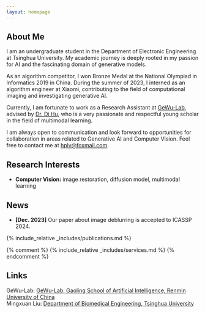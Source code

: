```yaml
---
layout: homepage
---
```


## About Me

I am an undergraduate student in the Department of Electronic Engineering at Tsinghua University. My academic journey is deeply rooted in my passion for AI and the fascinating domain of generative models.

As an algorithm competitor, I won Bronze Medal at the National Olympiad in Informatics 2019 in China. During the summer of 2023, I interned as an algorithm engineer at Xiaomi, contributing to the field of computational imaging and investigating generative AI.

Currently, I am fortunate to work as a Research Assistant at [GeWu-Lab](https://gewu-lab.github.io/), advised by [Dr. Di Hu](https://dtaoo.github.io/), who is a very passionate and respectful young scholar in the field of multimodal learning.

I am always open to communication and look forward to opportunities for collaboration in areas related to Generative AI and Computer Vision. Feel free to contact me at [hplv@foxmail.com](mailto:hplv@foxmail.com).

## Research Interests

- **Computer Vision:** image restoration, diffusion model, multimodal learning

## News

- **[Dec. 2023]** Our paper about image deblurring is accepted to ICASSP 2024.

{% include_relative _includes/publications.md %}

{% comment %}
{% include_relative _includes/services.md %}
{% endcomment %}

## Links

GeWu-Lab: [GeWu-Lab, Gaoling School of Artificial Intelligence, Renmin University of China](https://gewu-lab.github.io)  
Mingxuan Liu: [Department of Biomedical Engineering, Tsinghua University](https://arktis2022.github.io/)